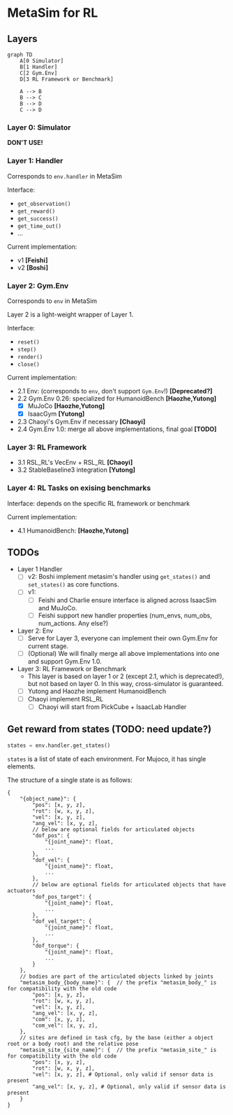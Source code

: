 # MetaSim for RL

## Layers

```{mermaid}
graph TD
    A[0 Simulator]
    B[1 Handler]
    C[2 Gym.Env]
    D[3 RL Framework or Benchmark]

    A --> B
    B --> C
    B --> D
    C --> D
```

### Layer 0: Simulator
**DON'T USE!**

### Layer 1: Handler
Corresponds to `env.handler` in MetaSim

Interface:
- `get_observation()`
- `get_reward()`
- `get_success()`
- `get_time_out()`
- ...

Current implementation:
- v1 **[Feishi]**
- v2 **[Boshi]**

### Layer 2: Gym.Env
Corresponds to `env` in MetaSim

Layer 2 is a light-weight wrapper of Layer 1.

Interface:
- `reset()`
- `step()`
- `render()`
- `close()`

Current implementation:
- 2.1 Env: (corresponds to `env`, don't support `Gym.Env`!) **[Deprecated?]**
- 2.2 Gym.Env 0.26: specialized for HumanoidBench **[Haozhe,Yutong]**
    - [x] MuJoCo **[Haozhe,Yutong]**
    - [x] IsaacGym **[Yutong]**
- 2.3 Chaoyi's Gym.Env if necessary **[Chaoyi]**
- 2.4 Gym.Env 1.0: merge all above implementations, final goal **[TODO]**

### Layer 3: RL Framework
- 3.1 RSL_RL's VecEnv + RSL_RL **[Chaoyi]**
- 3.2 StableBaseline3 integration **[Yutong]**

### Layer 4: RL Tasks on exising benchmarks
Interface: depends on the specific RL framework or benchmark

Current implementation:
- 4.1 HumanoidBench: **[Haozhe,Yutong]**

## TODOs
- Layer 1 Handler
  - [ ] v2: Boshi implement metasim's handler using `get_states()` and `set_states()` as core functions.
  - [ ] v1:
    - [ ] Feishi and Charlie ensure interface is aligned across IsaacSim and MuJoCo.
    - [ ] Feishi support new handler properties (num_envs, num_obs, num_actions. Any else?)
- Layer 2: Env
  - [ ] Serve for Layer 3, everyone can implement their own Gym.Env for current stage.
  - [ ] (Optional) We will finally merge all above implementations into one and support Gym.Env 1.0.
- Layer 3: RL Framework or Benchmark
  - This layer is based on layer 1 or 2 (except 2.1, which is deprecated!), but not based on layer 0. In this way, cross-simulator is guaranteed.
  - [ ] Yutong and Haozhe implement HumanoidBench
  - [ ] Chaoyi implement RSL_RL
    - [ ] Chaoyi will start from PickCube + IsaacLab Handler

## Get reward from states (TODO: need update?)
```python
states = env.handler.get_states()
```

`states` is a list of state of each environment. For Mujoco, it has single elements.

The structure of a single state is as follows:
```text
{
    "{object_name}": {
        "pos": [x, y, z],
        "rot": [w, x, y, z],
        "vel": [x, y, z],
        "ang_vel": [x, y, z],
        // below are optional fields for articulated objects
        "dof_pos": {
            "{joint_name}": float,
            ...
        },
        "dof_vel": {
            "{joint_name}": float,
            ...
        },
        // below are optional fields for articulated objects that have actuators
        "dof_pos_target": {
            "{joint_name}": float,
            ...
        },
        "dof_vel_target": {
            "{joint_name}": float,
            ...
        },
        "dof_torque": {
            "{joint_name}": float,
            ...
        }
    },
    // bodies are part of the articulated objects linked by joints
    "metasim_body_{body_name}": {  // the prefix "metasim_body_" is for compatibility with the old code
        "pos": [x, y, z],
        "rot": [w, x, y, z],
        "vel": [x, y, z],
        "ang_vel": [x, y, z],
        "com": [x, y, z],
        "com_vel": [x, y, z],
    },
    // sites are defined in task cfg, by the base (either a object root or a body root) and the relative pose
    "metasim_site_{site_name}": {  // the prefix "metasim_site_" is for compatibility with the old code
        "pos": [x, y, z],
        "rot": [w, x, y, z],
        "vel": [x, y, z], # Optional, only valid if sensor data is present
        "ang_vel": [x, y, z], # Optional, only valid if sensor data is present
    }
}
```
